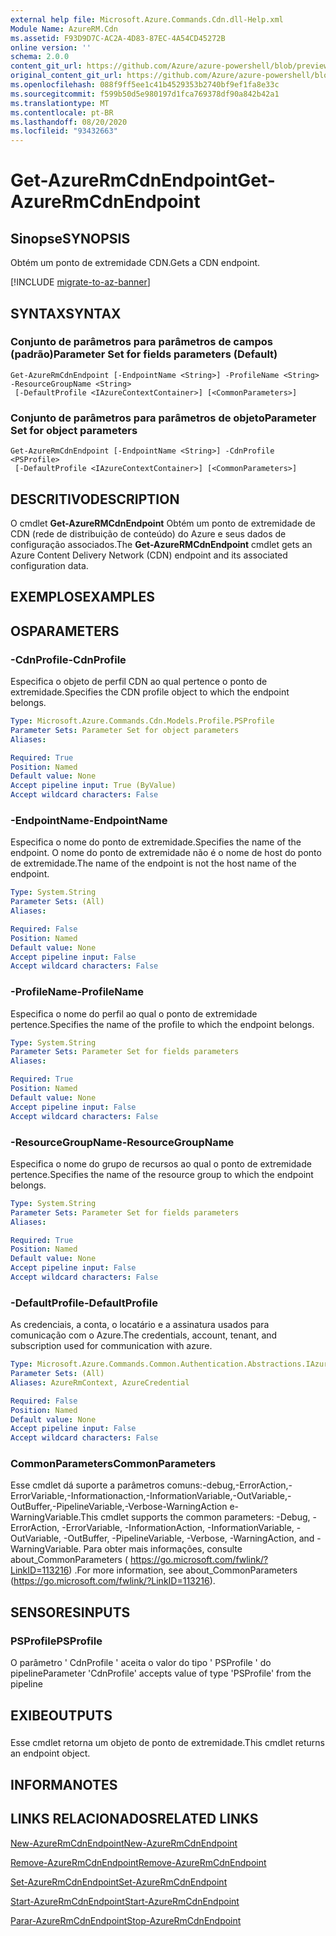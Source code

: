 ```yaml
---
external help file: Microsoft.Azure.Commands.Cdn.dll-Help.xml
Module Name: AzureRM.Cdn
ms.assetid: F93D9D7C-AC2A-4D83-87EC-4A54CD45272B
online version: ''
schema: 2.0.0
content_git_url: https://github.com/Azure/azure-powershell/blob/preview/src/ResourceManager/Cdn/Commands.Cdn/help/Get-AzureRmCdnEndpoint.md
original_content_git_url: https://github.com/Azure/azure-powershell/blob/preview/src/ResourceManager/Cdn/Commands.Cdn/help/Get-AzureRmCdnEndpoint.md
ms.openlocfilehash: 088f9ff5ee1c41b4529353b2740bf9ef1fa8e33c
ms.sourcegitcommit: f599b50d5e980197d1fca769378df90a842b42a1
ms.translationtype: MT
ms.contentlocale: pt-BR
ms.lasthandoff: 08/20/2020
ms.locfileid: "93432663"
---
```

# <span data-ttu-id="361b5-101">Get-AzureRmCdnEndpoint</span><span class="sxs-lookup"><span data-stu-id="361b5-101">Get-AzureRmCdnEndpoint</span></span>

## <span data-ttu-id="361b5-102">Sinopse</span><span class="sxs-lookup"><span data-stu-id="361b5-102">SYNOPSIS</span></span>
<span data-ttu-id="361b5-103">Obtém um ponto de extremidade CDN.</span><span class="sxs-lookup"><span data-stu-id="361b5-103">Gets a CDN endpoint.</span></span>

[!INCLUDE [migrate-to-az-banner](../../includes/migrate-to-az-banner.md)]

## <span data-ttu-id="361b5-104">SYNTAX</span><span class="sxs-lookup"><span data-stu-id="361b5-104">SYNTAX</span></span>

### <span data-ttu-id="361b5-105">Conjunto de parâmetros para parâmetros de campos (padrão)</span><span class="sxs-lookup"><span data-stu-id="361b5-105">Parameter Set for fields parameters (Default)</span></span>
```
Get-AzureRmCdnEndpoint [-EndpointName <String>] -ProfileName <String> -ResourceGroupName <String>
 [-DefaultProfile <IAzureContextContainer>] [<CommonParameters>]
```

### <span data-ttu-id="361b5-106">Conjunto de parâmetros para parâmetros de objeto</span><span class="sxs-lookup"><span data-stu-id="361b5-106">Parameter Set for object parameters</span></span>
```
Get-AzureRmCdnEndpoint [-EndpointName <String>] -CdnProfile <PSProfile>
 [-DefaultProfile <IAzureContextContainer>] [<CommonParameters>]
```

## <span data-ttu-id="361b5-107">DESCRITIVO</span><span class="sxs-lookup"><span data-stu-id="361b5-107">DESCRIPTION</span></span>
<span data-ttu-id="361b5-108">O cmdlet **Get-AzureRMCdnEndpoint** Obtém um ponto de extremidade de CDN (rede de distribuição de conteúdo) do Azure e seus dados de configuração associados.</span><span class="sxs-lookup"><span data-stu-id="361b5-108">The **Get-AzureRMCdnEndpoint** cmdlet gets an Azure Content Delivery Network (CDN) endpoint and its associated configuration data.</span></span>

## <span data-ttu-id="361b5-109">EXEMPLOS</span><span class="sxs-lookup"><span data-stu-id="361b5-109">EXAMPLES</span></span>

## <span data-ttu-id="361b5-110">OS</span><span class="sxs-lookup"><span data-stu-id="361b5-110">PARAMETERS</span></span>

### <span data-ttu-id="361b5-111">-CdnProfile</span><span class="sxs-lookup"><span data-stu-id="361b5-111">-CdnProfile</span></span>
<span data-ttu-id="361b5-112">Especifica o objeto de perfil CDN ao qual pertence o ponto de extremidade.</span><span class="sxs-lookup"><span data-stu-id="361b5-112">Specifies the CDN profile object to which the endpoint belongs.</span></span>

```yaml
Type: Microsoft.Azure.Commands.Cdn.Models.Profile.PSProfile
Parameter Sets: Parameter Set for object parameters
Aliases: 

Required: True
Position: Named
Default value: None
Accept pipeline input: True (ByValue)
Accept wildcard characters: False
```

### <span data-ttu-id="361b5-113">-EndpointName</span><span class="sxs-lookup"><span data-stu-id="361b5-113">-EndpointName</span></span>
<span data-ttu-id="361b5-114">Especifica o nome do ponto de extremidade.</span><span class="sxs-lookup"><span data-stu-id="361b5-114">Specifies the name of the endpoint.</span></span>
<span data-ttu-id="361b5-115">O nome do ponto de extremidade não é o nome de host do ponto de extremidade.</span><span class="sxs-lookup"><span data-stu-id="361b5-115">The name of the endpoint is not the host name of the endpoint.</span></span>

```yaml
Type: System.String
Parameter Sets: (All)
Aliases: 

Required: False
Position: Named
Default value: None
Accept pipeline input: False
Accept wildcard characters: False
```

### <span data-ttu-id="361b5-116">-ProfileName</span><span class="sxs-lookup"><span data-stu-id="361b5-116">-ProfileName</span></span>
<span data-ttu-id="361b5-117">Especifica o nome do perfil ao qual o ponto de extremidade pertence.</span><span class="sxs-lookup"><span data-stu-id="361b5-117">Specifies the name of the profile to which the endpoint belongs.</span></span>

```yaml
Type: System.String
Parameter Sets: Parameter Set for fields parameters
Aliases: 

Required: True
Position: Named
Default value: None
Accept pipeline input: False
Accept wildcard characters: False
```

### <span data-ttu-id="361b5-118">-ResourceGroupName</span><span class="sxs-lookup"><span data-stu-id="361b5-118">-ResourceGroupName</span></span>
<span data-ttu-id="361b5-119">Especifica o nome do grupo de recursos ao qual o ponto de extremidade pertence.</span><span class="sxs-lookup"><span data-stu-id="361b5-119">Specifies the name of the resource group to which the endpoint belongs.</span></span>

```yaml
Type: System.String
Parameter Sets: Parameter Set for fields parameters
Aliases: 

Required: True
Position: Named
Default value: None
Accept pipeline input: False
Accept wildcard characters: False
```

### <span data-ttu-id="361b5-120">-DefaultProfile</span><span class="sxs-lookup"><span data-stu-id="361b5-120">-DefaultProfile</span></span>
<span data-ttu-id="361b5-121">As credenciais, a conta, o locatário e a assinatura usados para comunicação com o Azure.</span><span class="sxs-lookup"><span data-stu-id="361b5-121">The credentials, account, tenant, and subscription used for communication with azure.</span></span>

```yaml
Type: Microsoft.Azure.Commands.Common.Authentication.Abstractions.IAzureContextContainer
Parameter Sets: (All)
Aliases: AzureRmContext, AzureCredential

Required: False
Position: Named
Default value: None
Accept pipeline input: False
Accept wildcard characters: False
```

### <span data-ttu-id="361b5-122">CommonParameters</span><span class="sxs-lookup"><span data-stu-id="361b5-122">CommonParameters</span></span>
<span data-ttu-id="361b5-123">Esse cmdlet dá suporte a parâmetros comuns:-debug,-ErrorAction,-ErrorVariable,-Informationaction,-InformationVariable,-OutVariable,-OutBuffer,-PipelineVariable,-Verbose-WarningAction e-WarningVariable.</span><span class="sxs-lookup"><span data-stu-id="361b5-123">This cmdlet supports the common parameters: -Debug, -ErrorAction, -ErrorVariable, -InformationAction, -InformationVariable, -OutVariable, -OutBuffer, -PipelineVariable, -Verbose, -WarningAction, and -WarningVariable.</span></span> <span data-ttu-id="361b5-124">Para obter mais informações, consulte about_CommonParameters ( https://go.microsoft.com/fwlink/?LinkID=113216) .</span><span class="sxs-lookup"><span data-stu-id="361b5-124">For more information, see about_CommonParameters (https://go.microsoft.com/fwlink/?LinkID=113216).</span></span>

## <span data-ttu-id="361b5-125">SENSORES</span><span class="sxs-lookup"><span data-stu-id="361b5-125">INPUTS</span></span>

### <span data-ttu-id="361b5-126">PSProfile</span><span class="sxs-lookup"><span data-stu-id="361b5-126">PSProfile</span></span>
<span data-ttu-id="361b5-127">O parâmetro ' CdnProfile ' aceita o valor do tipo ' PSProfile ' do pipeline</span><span class="sxs-lookup"><span data-stu-id="361b5-127">Parameter 'CdnProfile' accepts value of type 'PSProfile' from the pipeline</span></span>

## <span data-ttu-id="361b5-128">EXIBE</span><span class="sxs-lookup"><span data-stu-id="361b5-128">OUTPUTS</span></span>

###  
<span data-ttu-id="361b5-129">Esse cmdlet retorna um objeto de ponto de extremidade.</span><span class="sxs-lookup"><span data-stu-id="361b5-129">This cmdlet returns an endpoint object.</span></span>

## <span data-ttu-id="361b5-130">INFORMA</span><span class="sxs-lookup"><span data-stu-id="361b5-130">NOTES</span></span>

## <span data-ttu-id="361b5-131">LINKS RELACIONADOS</span><span class="sxs-lookup"><span data-stu-id="361b5-131">RELATED LINKS</span></span>

[<span data-ttu-id="361b5-132">New-AzureRmCdnEndpoint</span><span class="sxs-lookup"><span data-stu-id="361b5-132">New-AzureRmCdnEndpoint</span></span>](./New-AzureRmCdnEndpoint.md)

[<span data-ttu-id="361b5-133">Remove-AzureRmCdnEndpoint</span><span class="sxs-lookup"><span data-stu-id="361b5-133">Remove-AzureRmCdnEndpoint</span></span>](./Remove-AzureRmCdnEndpoint.md)

[<span data-ttu-id="361b5-134">Set-AzureRmCdnEndpoint</span><span class="sxs-lookup"><span data-stu-id="361b5-134">Set-AzureRmCdnEndpoint</span></span>](./Set-AzureRmCdnEndpoint.md)

[<span data-ttu-id="361b5-135">Start-AzureRmCdnEndpoint</span><span class="sxs-lookup"><span data-stu-id="361b5-135">Start-AzureRmCdnEndpoint</span></span>](./Start-AzureRmCdnEndpoint.md)

[<span data-ttu-id="361b5-136">Parar-AzureRmCdnEndpoint</span><span class="sxs-lookup"><span data-stu-id="361b5-136">Stop-AzureRmCdnEndpoint</span></span>](./Stop-AzureRmCdnEndpoint.md)


